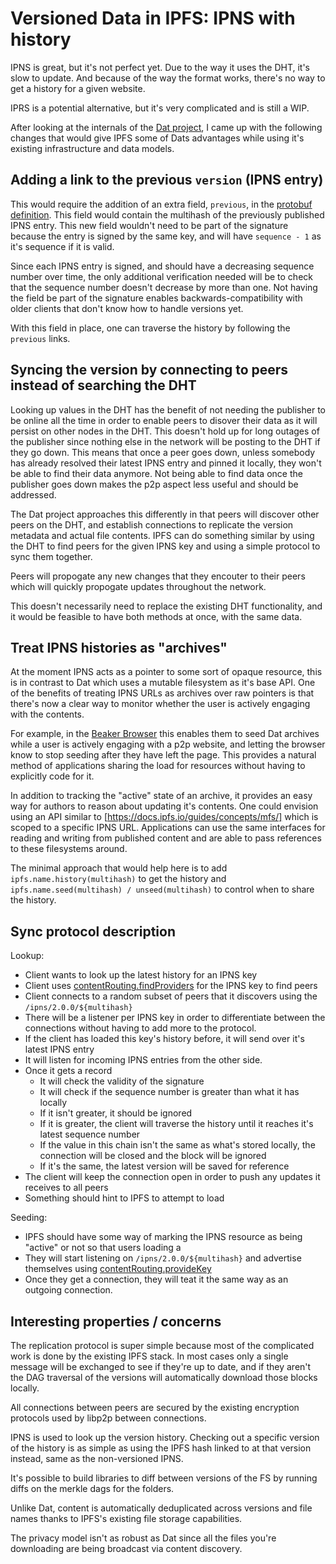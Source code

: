 # Versioned Data in IPFS: IPNS with history

IPNS is great, but it's not perfect yet.
Due to the way it uses the DHT, it's slow to update.
And because of the way the format works, there's no way to get a history for a given website.

IPRS is a potential alternative, but it's very complicated and is still a WIP.

After looking at the internals of the [Dat project](https://datproject.org/), I came up with the following changes that would give IPFS some of Dats advantages while using it's existing infrastructure and data models.

## Adding a link to the previous `version` (IPNS entry)

This would require the addition of an extra field, `previous`, in the [protobuf definition](https://github.com/ipfs/js-ipns/blob/master/src/pb/ipns.proto.js).
This field would contain the multihash of the previously published IPNS entry.
This new field wouldn't need to be part of the signature because the entry is signed by the same key, and will have `sequence - 1` as it's sequence if it is valid.

Since each IPNS entry is signed, and should have a decreasing sequence number over time, the only additional verification needed will be to check that the sequence number doesn't decrease by more than one.
Not having the field be part of the signature enables backwards-compatibility with older clients that don't know how to handle versions yet.

With this field in place, one can traverse the history by following the `previous` links.

## Syncing the version by connecting to peers instead of searching the DHT

Looking up values in the DHT has the benefit of not needing the publisher to be online all the time in order to enable peers to disover their data as it will persist on other nodes in the DHT.
This doesn't hold up for long outages of the publisher since nothing else in the network will be posting to the DHT if they go down.
This means that once a peer goes down, unless somebody has already resolved their latest IPNS entry and pinned it locally, they won't be able to find their data anymore.
Not being able to find data once the publisher goes down makes the p2p aspect less useful and should be addressed.

The Dat project approaches this differently in that peers will discover other peers on the DHT, and establish connections to replicate the version metadata and actual file contents.
IPFS can do something similar by using the DHT to find peers for the given IPNS key and using a simple protocol to sync them together.

Peers will propogate any new changes that they encouter to their peers which will quickly propogate updates throughout the network.

This doesn't necessarily need to replace the existing DHT functionality, and it would be feasible to have both methods at once, with the same data.

## Treat IPNS histories as "archives"

At the moment IPNS acts as a pointer to some sort of opaque resource, this is in contrast to Dat which uses a mutable filesystem as it's base API.
One of the benefits of treating IPNS URLs as archives over raw pointers is that there's now a clear way to monitor whether the user is actively engaging with the contents.

For example, in the [Beaker Browser](https://beakerbrowser.com/) this enables them to seed Dat archives while a user is actively engaging with a p2p website, and letting the browser know to stop seeding after they have left the page.
This provides a natural method of applications sharing the load for resources without having to explicitly code for it.

In addition to tracking the "active" state of an archive, it provides an easy way for authors to reason about updating it's contents.
One could envision using an API similar to [https://docs.ipfs.io/guides/concepts/mfs/] which is scoped to a specific IPNS URL.
Applications can use the same interfaces for reading and writing from published content and are able to pass references to these filesystems around.

The minimal approach that would help here is to add `ipfs.name.history(multihash)` to get the history and `ipfs.name.seed(multihash) / unseed(multihash)` to control when to share the history.

## Sync protocol description

Lookup:

- Client wants to look up the latest history for an IPNS key
- Client uses [contentRouting.findProviders](https://github.com/libp2p/js-libp2p#libp2pcontentroutingfindproviderskey-options-callback) for the IPNS key to find peers
- Client connects to a random subset of peers that it discovers using the `/ipns/2.0.0/${multihash}`
- There will be a listener per IPNS key in order to differentiate between the connections without having to add more to the protocol.
- If the client has loaded this key's history before, it will send over it's latest IPNS entry
- It will listen for incoming IPNS entries from the other side.
- Once it gets a record
  - It will check the validity of the signature
  - It will check if the sequence number is greater than what it has locally
  - If it isn't greater, it should be ignored
  - If it is greater, the client will traverse the history until it reaches it's latest sequence number
  - If the value in this chain isn't the same as what's stored locally, the connection will be closed and the block will be ignored
  - If it's the same, the latest version will be saved for reference
- The client will keep the connection open in order to push any updates it receives to all peers
- Something should hint to IPFS to attempt to load 

Seeding:

- IPFS should have some way of marking the IPNS resource as being "active" or not so that users loading a 
- They will start listening on `/ipns/2.0.0/${multihash}` and advertise themselves using [contentRouting.provideKey](https://github.com/libp2p/js-libp2p#libp2pcontentroutingprovidekey-callback)
- Once they get a connection, they will teat it the same way as an outgoing connection.


## Interesting properties / concerns

The replication protocol is super simple because most of the complicated work is done by the existing IPFS stack.
In most cases only a single message will be exchanged to see if they're up to date, and if they aren't the DAG traversal of the versions will automatically download those blocks locally.

All connections between peers are secured by the existing encryption protocols used by libp2p between connections.

IPNS is used to look up the version history. Checking out a specific version of the history is as simple as using the IPFS hash linked to at that version instead, same as the non-versioned IPNS.

It's possible to build libraries to diff between versions of the FS by running diffs on the merkle dags for the folders.

Unlike Dat, content is automatically deduplicated across versions and file names thanks to IPFS's existing file storage capabilities.

The privacy model isn't as robust as Dat since all the files you're downloading are being broadcast via content discovery.










